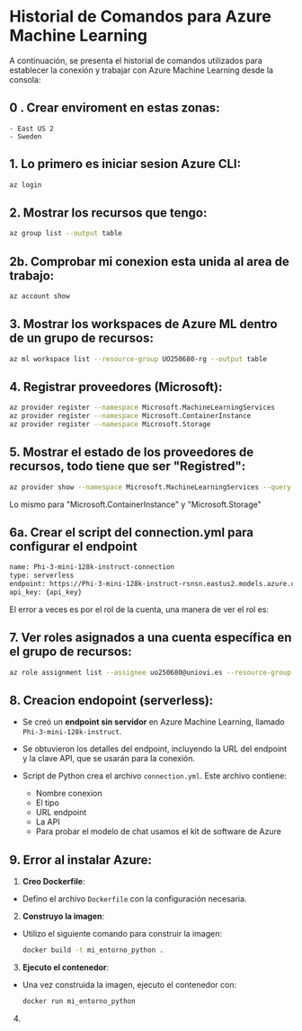 # Historial de Comandos para Azure Machine Learning

A continuación, se presenta el historial de comandos utilizados para establecer la conexión y trabajar con Azure Machine Learning desde la consola:

## 0 . Crear enviroment en estas zonas:
    - East US 2
    - Sweden 

## 1. Lo primero es iniciar sesion Azure CLI:
```bash
az login
```

## 2. Mostrar los recursos que tengo:
```bash
az group list --output table
```

## 2b. Comprobar mi conexion esta unida al area de trabajo:
```bash
az account show
```

## 3. Mostrar los workspaces de Azure ML dentro de un grupo de recursos:
```bash
az ml workspace list --resource-group UO250680-rg --output table
```

## 4. Registrar proveedores (Microsoft):
```bash
az provider register --namespace Microsoft.MachineLearningServices
az provider register --namespace Microsoft.ContainerInstance
az provider register --namespace Microsoft.Storage
```

## 5. Mostrar el estado de los proveedores de recursos, todo tiene que ser "Registred":
```bash
az provider show --namespace Microsoft.MachineLearningServices --query "registrationState"
```
Lo mismo para "Microsoft.ContainerInstance" y "Microsoft.Storage"

## 6a. Crear el script del connection.yml para configurar el endpoint

```bash
name: Phi-3-mini-128k-instruct-connection
type: serverless
endpoint: https://Phi-3-mini-128k-instruct-rsnsn.eastus2.models.azure.com/score
api_key: {api_key}
```
El error a veces es por el rol de la cuenta, una manera de ver el rol es:

## 7. Ver roles asignados a una cuenta específica en el grupo de recursos:
```bash
az role assignment list --assignee uo250680@uniovi.es --resource-group UO250680-rg
```

## 8. Creacion endopoint (serverless):

  - Se creó un **endpoint sin servidor** en Azure Machine Learning, llamado    `Phi-3-mini-128k-instruct`.

  - Se obtuvieron los detalles del endpoint, incluyendo la URL del endpoint y la clave API,   que se usarán para la conexión.

  - Script de Python crea el archivo `connection.yml`. Este archivo contiene:
       - Nombre conexion
       - El tipo
       - URL endpoint
       - La API
       - Para probar el modelo de chat usamos el kit de software de Azure

## 9. Error al instalar Azure:

  1. **Creo Dockerfile**: 
   - Defino el archivo `Dockerfile` con la configuración necesaria.

  2. **Construyo la imagen**: 
   - Utilizo el siguiente comando para construir la imagen:
     ```bash
     docker build -t mi_entorno_python .
     ```

  3. **Ejecuto el contenedor**: 
   - Una vez construida la imagen, ejecuto el contenedor con:
     ```bash
     docker run mi_entorno_python
     ```
  
  4. 

